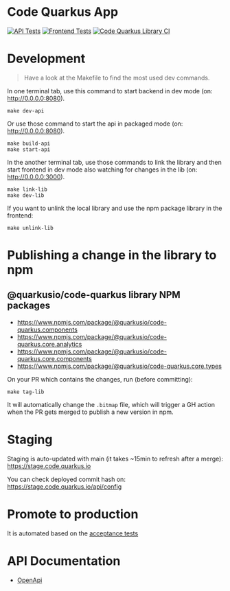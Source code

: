 # Code Quarkus App

 [![API Tests](https://github.com/quarkusio/code.quarkus.io/actions/workflows/api.tests.actions.yml/badge.svg)](https://github.com/quarkusio/code.quarkus.io/actions/workflows/api.tests.actions.yml) [![Frontend Tests](https://github.com/quarkusio/code.quarkus.io/actions/workflows/frontend.tests.actions.yml/badge.svg)](https://github.com/quarkusio/code.quarkus.io/actions/workflows/frontend.tests.actions.yml)
 [![Code Quarkus Library CI](https://github.com/quarkusio/code.quarkus.io/actions/workflows/library.publish.actions.yml/badge.svg)](https://github.com/quarkusio/code.quarkus.io/actions/workflows/library.publish.actions.yml)

# Development

> Have a look at the Makefile to find the most used dev commands.

In one terminal tab, use this command to start backend in dev mode (on: http://0.0.0.0:8080).
```
make dev-api
```

Or use those command to start the api in packaged mode (on: http://0.0.0.0:8080).
```
make build-api
make start-api
```

In the another terminal tab, use those commands to link the library and then start frontend in dev mode also watching for changes in the lib (on: http://0.0.0.0:3000).
```
make link-lib
make dev-lib
```

If you want to unlink the local library and use the npm package library in the frontend:
```
make unlink-lib
```

# Publishing a change in the library to npm

## @quarkusio/code-quarkus library NPM packages

- https://www.npmjs.com/package/@quarkusio/code-quarkus.components
- https://www.npmjs.com/package/@quarkusio/code-quarkus.core.analytics
- https://www.npmjs.com/package/@quarkusio/code-quarkus.core.components
- https://www.npmjs.com/package/@quarkusio/code-quarkus.core.types


On your PR which contains the changes, run (before committing):
```
make tag-lib
```

It will automatically change the `.bitmap` file, which will trigger a GH action when the PR gets merged to publish a new version in npm.

# Staging

Staging is auto-updated with main (it takes ~15min to refresh after a merge): https://stage.code.quarkus.io

You can check deployed commit hash on: https://stage.code.quarkus.io/api/config

# Promote to production

It is automated based on the [acceptance tests](https://github.com/quarkusio/code.quarkus.io/tree/main/acceptance-test)

# API Documentation

- [OpenApi](https://code.quarkus.io/q/swagger-ui)

